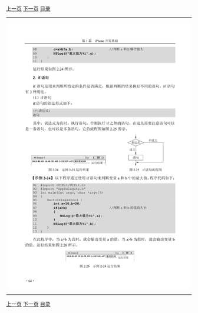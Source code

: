 [上一页](076.md) [下一页](078.md) [目录](../README.md)

***

![077](../images/077.png)

***

[上一页](076.md) [下一页](078.md) [目录](../README.md)